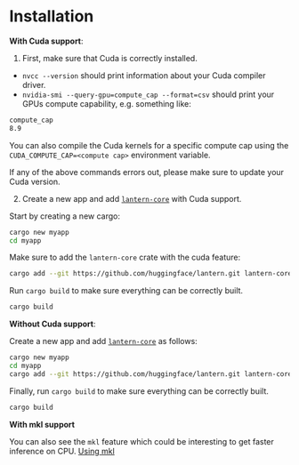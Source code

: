 # Installation

**With Cuda support**:

1. First, make sure that Cuda is correctly installed.
- `nvcc --version` should print information about your Cuda compiler driver.
- `nvidia-smi --query-gpu=compute_cap --format=csv` should print your GPUs compute capability, e.g. something
like:

```bash
compute_cap
8.9
```

You can also compile the Cuda kernels for a specific compute cap using the 
`CUDA_COMPUTE_CAP=<compute cap>` environment variable.

If any of the above commands errors out, please make sure to update your Cuda version.

2. Create a new app and add [`lantern-core`](https://github.com/huggingface/lantern/tree/main/lantern-core) with Cuda support.

Start by creating a new cargo:

```bash
cargo new myapp
cd myapp
```

Make sure to add the `lantern-core` crate with the cuda feature:

```bash
cargo add --git https://github.com/huggingface/lantern.git lantern-core --features "cuda"
```

Run `cargo build` to make sure everything can be correctly built.

```bash
cargo build
```

**Without Cuda support**:

Create a new app and add [`lantern-core`](https://github.com/huggingface/lantern/tree/main/lantern-core) as follows:

```bash
cargo new myapp
cd myapp
cargo add --git https://github.com/huggingface/lantern.git lantern-core
```

Finally, run `cargo build` to make sure everything can be correctly built.

```bash
cargo build
```

**With mkl support**

You can also see the `mkl` feature which could be interesting to get faster inference on CPU. [Using mkl](./advanced/mkl.md)
